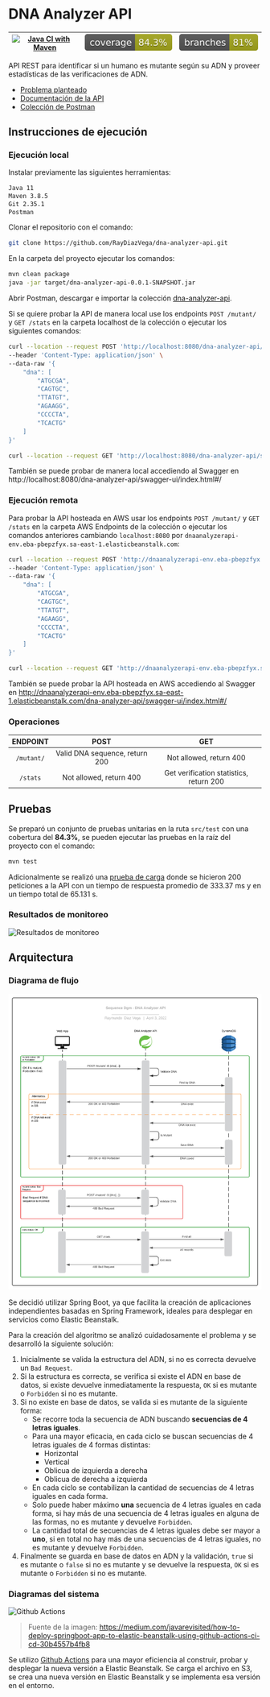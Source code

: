 # DNA Analyzer API

| [![Java CI with Maven](https://github.com/RayDiazVega/dna-analyzer-api/actions/workflows/pipeline.yml/badge.svg?branch=main)](https://github.com/RayDiazVega/dna-analyzer-api/actions/workflows/pipeline.yml) | ![Coverage](.github/badges/jacoco.svg) | ![Branches](.github/badges/branches.svg) |
|:-------------------------------------------------------------------------------------------------------------------------------------------------------------------------------------------------------------:|:--------------------------------------:|:----------------------------------------:|

API REST para identificar si un humano es mutante según su ADN y proveer estadísticas de las verificaciones de ADN.

- [Problema planteado](.github/docs/Examen_Mercadolibre_-_Mutantes.pdf)
- [Documentación de la API](http://dnaanalyzerapi-env.eba-pbepzfyx.sa-east-1.elasticbeanstalk.com/dna-analyzer-api/swagger-ui/index.html#/)
- [Colección de Postman](.github/docs/dna-analyzer-api.postman_collection.json)

## Instrucciones de ejecución

### Ejecución local

Instalar previamente las siguientes herramientas:

```text
Java 11
Maven 3.8.5
Git 2.35.1
Postman
```

Clonar el repositorio con el comando:
```sh
git clone https://github.com/RayDiazVega/dna-analyzer-api.git
```

En la carpeta del proyecto ejecutar los comandos:

```sh
mvn clean package
java -jar target/dna-analyzer-api-0.0.1-SNAPSHOT.jar
```

Abrir Postman, descargar e importar la
colección [dna-analyzer-api](.github/docs/dna-analyzer-api.postman_collection.json).

Si se quiere probar la API de manera local use los endpoints `POST /mutant/` y `GET /stats`  en la
carpeta localhost de la colección o ejecutar los siguientes comandos:

```sh
curl --location --request POST 'http://localhost:8080/dna-analyzer-api/mutant/' \
--header 'Content-Type: application/json' \
--data-raw '{
    "dna": [
        "ATGCGA",
        "CAGTGC",
        "TTATGT",
        "AGAAGG",
        "CCCCTA",
        "TCACTG"
    ]
}'
```
 ```sh
curl --location --request GET 'http://localhost:8080/dna-analyzer-api/stats'
```

También se puede probar de manera local accediendo al Swagger
en http://localhost:8080/dna-analyzer-api/swagger-ui/index.html#/

### Ejecución remota

Para probar la API hosteada en AWS usar los endpoints `POST /mutant/` y `GET /stats`  en la carpeta
AWS Endpoints de la colección o ejecutar los comandos anteriores cambiando `localhost:8080`
por `dnaanalyzerapi-env.eba-pbepzfyx.sa-east-1.elasticbeanstalk.com`:
```sh
curl --location --request POST 'http://dnaanalyzerapi-env.eba-pbepzfyx.sa-east-1.elasticbeanstalk.com/dna-analyzer-api/mutant/' \
--header 'Content-Type: application/json' \
--data-raw '{
    "dna": [
        "ATGCGA",
        "CAGTGC",
        "TTATGT",
        "AGAAGG",
        "CCCCTA",
        "TCACTG"
    ]
}'
```

 ```sh
curl --location --request GET 'http://dnaanalyzerapi-env.eba-pbepzfyx.sa-east-1.elasticbeanstalk.com/dna-analyzer-api/stats'
```

También se puede probar la API hosteada en AWS accediendo al Swagger
en http://dnaanalyzerapi-env.eba-pbepzfyx.sa-east-1.elasticbeanstalk.com/dna-analyzer-api/swagger-ui/index.html#/

### Operaciones

|  ENDPOINT  |              POST              |                   GET                   |
|:----------:|:------------------------------:|:---------------------------------------:|
| `/mutant/` | Valid DNA sequence, return 200 |         Not allowed, return 400         |
|  `/stats`  |    Not allowed, return 400     | Get verification statistics, return 200 |

## Pruebas

Se preparó un conjunto de pruebas unitarias en la ruta `src/test` con una cobertura del **84.3%**,
se pueden ejecutar las pruebas en la raíz del proyecto con el comando:

```sh
mvn test
```

Adicionalmente se realizó
una [prueba de carga](.github/docs/dna-analyzer-api.postman_load_testing.json) donde se hicieron 200
peticiones a la API con un tiempo de respuesta promedio de 333.37 ms y en un tiempo total de 65.131
s.

### Resultados de monitoreo

![Resultados de monitoreo](https://user-images.githubusercontent.com/36030774/161441288-6e6e1bfa-6083-4e44-9b10-420f9807da8c.png "Resultados de monitoreo")

## Arquitectura

### Diagrama de flujo

![Diagrama de flujo](.github/docs/Diagrama_de_flujo.svg "Diagrama de flujo")

Se decidió utilizar Spring Boot, ya que facilita la creación de aplicaciones independientes basadas
en Spring Framework, ideales para desplegar en servicios como Elastic Beanstalk.

Para la creación del algoritmo se analizó cuidadosamente el problema y se desarrolló la siguiente
solución:

1. Inicialmente se valida la estructura del ADN, si no es correcta devuelve un `Bad Request`.
2. Si la estructura es correcta, se verifica si existe el ADN en base de datos, si existe devuelve
   inmediatamente la respuesta, `OK` si es mutante o `Forbidden` si no es mutante.
3. Si no existe en base de datos, se valida si es mutante de la siguiente forma:
    - Se recorre toda la secuencia de ADN buscando **secuencias de 4 letras iguales**.
    - Para una mayor eficacia, en cada ciclo se buscan secuencias de 4 letras iguales de 4 formas
      distintas:
        - Horizontal
        - Vertical
        - Oblicua de izquierda a derecha
        - Oblicua de derecha a izquierda
    - En cada ciclo se contabilizan la cantidad de secuencias de 4 letras iguales en cada forma.
    - Solo puede haber máximo **una** secuencia de 4 letras iguales en cada forma, si hay más de una
      secuencia de 4 letras iguales en alguna de las formas, no es mutante y devuelve `Forbidden`.
    - La cantidad total de secuencias de 4 letras iguales debe ser mayor a **uno**, si en total no
      hay más de una secuencias de 4 letras iguales, no es mutante y devuelve `Forbidden`.
4. Finalmente se guarda en base de datos en ADN y la validación, `true` si es mutante o `false` si
   no es mutante y se devuelve la respuesta, `OK` si es mutante o `Forbidden` si no es mutante.
   
 ### Diagramas del sistema
 
 ![Github Actions](https://user-images.githubusercontent.com/36030774/161473025-95e5d7bc-929c-42d7-b932-441d42464082.png)
 > Fuente de la imagen: https://medium.com/javarevisited/how-to-deploy-springboot-app-to-elastic-beanstalk-using-github-actions-ci-cd-30b4557b4fb8
 
 Se utilizo [Github Actions](.github/workflows/pipeline.yml) para una mayor eficiencia al construir, probar y desplegar la nueva versión a Elastic Beanstalk. Se carga el archivo en S3, se crea una nueva versión en Elastic Beanstalk y se implementa esa versión en el entorno.
 
 

